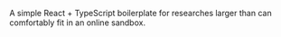A simple React + TypeScript boilerplate for researches larger than can comfortably fit in an online sandbox.
